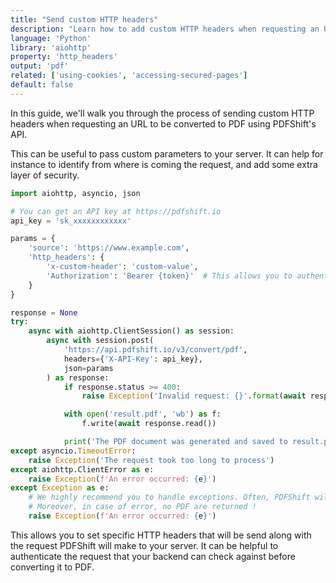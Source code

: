 ```yaml
---
title: "Send custom HTTP headers"
description: "Learn how to add custom HTTP headers when requesting an URL to be converted in PDF with PDFShift's API. It allows you to add specific headers that your backend can check against to authenticate a query before converting it to PDF. This guide explains you how using Python and the aiohttp library."
language: 'Python'
library: 'aiohttp'
property: 'http_headers'
output: 'pdf'
related: ['using-cookies', 'accessing-secured-pages']
default: false
---
```


In this guide, we'll walk you through the process of sending custom HTTP headers when requesting an URL to be converted to PDF using PDFShift's API.

This can be useful to pass custom parameters to your server. It can help for instance to identify from where is coming the request, and add some extra layer of security.

```python
import aiohttp, asyncio, json

# You can get an API key at https://pdfshift.io
api_key = 'sk_xxxxxxxxxxxx'

params = {
    'source': 'https://www.example.com',
    'http_headers': {
        'x-custom-header': 'custom-value',
        'Authorization': 'Bearer {token}'  # This allows you to authenticate PDFShift to your service in a custom way
    }
}

response = None
try:
    async with aiohttp.ClientSession() as session:
        async with session.post(
            'https://api.pdfshift.io/v3/convert/pdf',
            headers={'X-API-Key': api_key},
            json=params
        ) as response:
            if response.status >= 400:
                raise Exception('Invalid request: {}'.format(await response.text()))

            with open('result.pdf', 'wb') as f:
                f.write(await response.read())

            print('The PDF document was generated and saved to result.pdf')
except asyncio.TimeoutError:
    raise Exception('The request took too long to process')
except aiohttp.ClientError as e:
    raise Exception(f'An error occurred: {e}')
except Exception as e:
    # We highly recommend you to handle exceptions. Often, PDFShift will provide you with a clear explanation about what happened.
    # Moreover, in case of error, no PDF are returned !
    raise Exception(f'An error occurred: {e}')
```

This allows you to set specific HTTP headers that will be send along with the request PDFShift will make to your server.
It can be helpful to authenticate the request that your backend can check against before converting it to PDF.